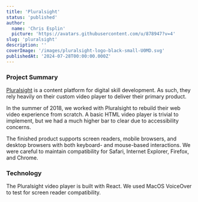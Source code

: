 ```yaml
---
title: 'Pluralsight'
status: 'published'
author:
  name: 'Chris Esplin'
  picture: 'https://avatars.githubusercontent.com/u/878947?v=4'
slug: 'pluralsight'
description: ''
coverImage: '/images/pluralsight-logo-black-small-U0MD.svg'
publishedAt: '2024-07-28T00:00:00.000Z'
---
```


### Project Summary

[Pluralsight](https://www.pluralsight.com/) is a content platform for digital skill development. As such, they rely heavily on their custom video player to deliver their primary product.

In the summer of 2018, we worked with Pluralsight to rebuild their web video experience from scratch. A basic HTML video player is trivial to implement, but we had a much higher bar to clear due to accessibility concerns.

The finished product supports screen readers, mobile browsers, and desktop browsers with both keyboard- and mouse-based interactions. We were careful to maintain compatibility for Safari, Internet Explorer, Firefox, and Chrome.

### Technology

The Pluralsight video player is built with React. We used MacOS VoiceOver to test for screen reader compatibility.
